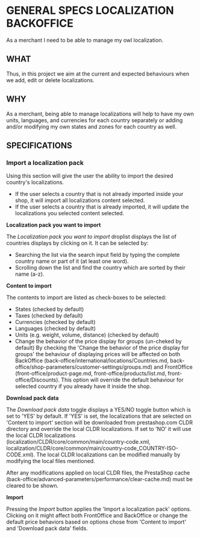 # GENERAL SPECS LOCALIZATION BACKOFFICE

As a merchant I need to be able to manage my owl localization.

## WHAT

Thus, in this project we aim at the current and expected behaviours when we add, edit or delete localizations.

## WHY

As a merchant, being able to manage localizations will help to have my own units, languages, and currencies for each country separately or adding and/or modifying my own states and zones for each country as well.

## SPECIFICATIONS



### Import a localization pack

Using this section will give the user the ability to import the desired country's localizations.
- If the user selects a country that is not already imported inside your shop, it will import all localizations content selected.
- If the user selects a country that is already imported, it will update the localizations you selected content selected.

**Localization pack you want to import**

The _Localization pack you want to import_ droplist displays the list of countries displays by clicking on it. It can be selected by:
- Searching the list via the search input field by typing the complete country name or part of it (at least one word).
- Scrolling down the list and find the country which are sorted by their name (a-z).

**Content to import**

The contents to import are listed as check-boxes to be selected:
- States (checked by default)
- Taxes (checked by default)
- Currencies (checked by default)
- Languages (checked by default)
- Units (e.g. weight, volume, distance) (checked by default)
- Change the behavior of the price display for groups (un-cheked by default)
By checking the 'Change the behavior of the price display for groups' the behaviour of displaying prices will be affected on both BackOffice (back-office/international/locations/Countries.md, back-office/shop-parameters/customer-settings/groups.md) and FrontOffice (front-office/product-page.md, front-office/products/list.md, front-office/Discounts). This option will override the default behaviour for selected country if you already have it inside the shop.

**Download pack data**

The _Download pack data_ toggle displays a YES/NO toggle button which is set to 'YES' by default. If 'YES' is set, the localizations that are selected on 'Content to import' section will be downloaded from prestashop.com CLDR directory and override the local CLDR localizations. If set to 'NO' it will use the local CLDR localizations (localization/CLDR/core/common/main/country-code.xml, localization/CLDR/core/common/main/country-code_COUNTRY-ISO-CODE.xml). The local CLDR localizations can be modified manually by modifying the local files mentioned.

After any modifications applied on local CLDR files, the PrestaShop cache (back-office/advanced-parameters/performance/clear-cache.md) must be cleared to be shown.

**Import**

Pressing the _Import_ button applies the 'Import a localization pack' options. Clicking on it might affect both FrontOffice and BackOffice or change the default price behaviors based on options chose from 'Content to import' and 'Download pack data' fields.
